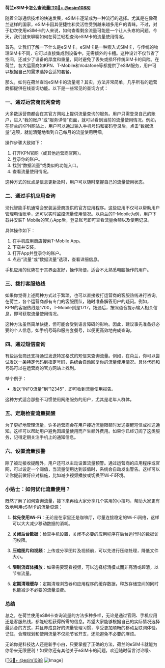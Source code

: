 **荷兰eSIM卡怎么查流量[[TG💪+ @esim1088](https://t.me/s/esim1088)]**

随着全球通信技术的快速发展，eSIM卡逐渐成为一种流行的选择。尤其是在像荷兰这样的国家，eSIM卡因其便捷性和灵活性受到越来越多用户的青睐。不过，对于初次使用eSIM卡的人来说，如何查看剩余流量可能是一个让人头疼的问题。今天，我们就来聊聊如何在荷兰轻松查询eSIM卡的流量使用情况。

首先，让我们了解一下什么是eSIM卡。eSIM卡是一种嵌入式SIM卡，与传统的物理SIM卡不同，它可以直接集成到设备中，无需额外的卡槽。这种设计不仅节省了空间，还减少了设备的厚度和重量，同时避免了丢失或损坏传统SIM卡的风险。在荷兰，各大运营商如KPN、T-Mobile和Vodafone等都提供了eSIM服务，用户可以根据自己的需求选择合适的套餐。

那么，如何在荷兰查询eSIM卡的流量呢？其实，方法非常简单，几乎所有的运营商都提供在线查询功能。以下是一些常见的查询方式：

### 一、通过运营商官网查询

大多数运营商都会在其官方网站上提供流量查询的服务。用户只需登录自己的账户，进入“我的账户”或“服务详情”页面，就可以看到当前的流量使用情况。例如，在荷兰的KPN网站上，用户可以通过输入手机号码和密码登录后，点击“数据流量”选项，就能清楚地看到自己每月的流量使用明细。

操作步骤大致如下：
1. 打开KPN官网（或其他运营商官网）。
2. 登录你的账户。
3. 找到“数据流量”或类似的功能入口。
4. 查看流量使用情况。

这种方式的优点是信息更新及时，用户可以随时掌握自己的流量使用状态。

### 二、通过手机应用查询

现代智能手机通常会安装运营商提供的官方应用程序。这些应用不仅可以帮助用户管理电话账单，还可以实时监控流量使用情况。以荷兰的T-Mobile为例，用户下载并安装T-Mobile的官方App后，登录账号即可查看流量余额以及使用记录。

具体操作如下：
1. 在手机应用商店搜索T-Mobile App。
2. 下载并安装。
3. 打开App并登录你的账户。
4. 点击“流量”或“数据流量”选项，查看详细信息。

手机应用的优势在于其界面友好，操作简便，适合不太熟悉电脑操作的用户。

### 三、拨打客服热线

如果你觉得上述两种方式过于繁琐，也可以直接拨打运营商的客服热线进行咨询。在荷兰，各个运营商都有专门的客服团队，随时准备解答用户的疑问。例如，KPN的客服热线是1700，T-Mobile则是1717。拨通后，按照语音提示输入相关信息，即可获取流量使用情况。

这种方法虽然简单快捷，但可能会受到语言障碍的影响。因此，建议事先准备好必要的个人信息，如手机号码和服务套餐号，以便更高效地完成查询。

### 四、通过短信查询

有些运营商还支持通过发送特定格式的短信来查询流量。例如，在荷兰，你可以尝试发送一条特定代码到指定号码，系统会自动回复你的流量使用情况。具体代码和号码可以在运营商的官方网站上找到。

举个例子：
- 发送“INFO流量”到“12345”，即可收到流量使用报告。

这种方式适合那些不习惯使用网络服务的用户，尤其是老年人群体。

### 五、定期检查流量提醒

为了更好地管理流量，许多运营商会在用户接近流量限额时发送提醒短信或推送通知。这样可以帮助用户避免因超量使用而产生额外费用。如果你已经订阅了这类服务，记得定期关注手机上的通知信息。

### 六、设置流量预警

除了被动接收提醒外，用户还可以主动设置流量预警。通过运营商的应用程序或官网，可以设定一个阈值，当流量使用达到该值时，系统会自动发出警告。这样可以让你提前做好应对措施，比如减少视频播放或切换至Wi-Fi环境。

### 小贴士：如何优化流量使用？

既然了解了如何查询流量，接下来再给大家分享几个实用的小技巧，帮助大家更有效地利用eSIM卡的流量资源：

1. **优先使用Wi-Fi**：无论是在家里还是咖啡厅，尽量连接稳定的Wi-Fi网络，这样可以大大减少移动数据的消耗。
   
2. **关闭后台数据**：检查手机设置，关闭不必要的应用程序在后台运行时的数据访问权限。

3. **压缩图片和视频**：上传或分享图片及视频前，可以先进行压缩处理，降低文件大小。

4. **限制流媒体播放**：如果需要观看视频，可以选择标清模式而非高清或超清，以节省流量。

5. **定期清理缓存**：定期清理浏览器和应用程序的缓存数据，释放存储空间的同时也能减少不必要的流量浪费。

### 总结

总之，在荷兰使用eSIM卡查询流量的方法多种多样，无论是通过官网、手机应用还是客服热线，都能轻松获得所需的信息。希望大家能够根据自己的实际情况选择最适合的方式，并且养成良好的流量管理习惯，享受更加顺畅的移动互联网体验。记住，合理规划和使用流量不仅能节省开支，还能避免不必要的麻烦。

无论你是科技达人还是新手小白，只要掌握了正确的方法，荷兰的eSIM卡就能为你带来无限便利！如果你还有其他关于eSIM卡的问题，欢迎随时留言讨论哦~ 

[[TG💪+ @esim1088](https://t.me/s/esim1088) ![Image](https://i.postimg.cc/4NQfJmqS/Snipaste-2025-05-13-00-14-12.png)]